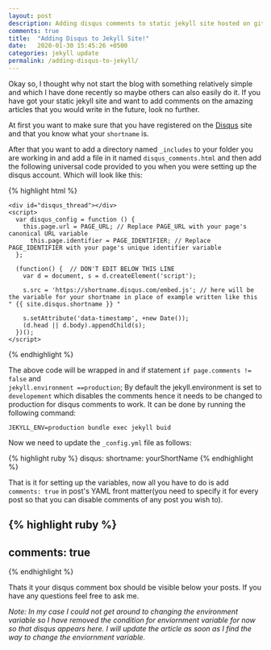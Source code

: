 ```yaml
---
layout: post
description: Adding disqus comments to static jekyll site hosted on githubPages. Jekyll site hosted on github. Adding Disqus to Jekyll. Disqus comments on jekyll. How to add disqus comments to blog post.
comments: true
title:  "Adding Disqus to Jekyll Site!"
date:   2020-01-30 15:45:26 +0500
categories: jekyll update
permalink: /adding-disqus-to-jekyll/
---
```


Okay so, I thought why not start the blog with something relatively simple and which I have done recently so maybe others can also easily do it.
If you have got your static jekyll site and want to add comments on the amazing articles that you would write in the future, look no further.


At first you want to make sure that you have registered on the [Disqus][disqus-signUp] site and that you know what your `shortname` is.

After that you want to add a directory named `_includes` to your folder you are working in and add a file in it named `disqus_comments.html` and then add the following universal code provided to you when you were setting up the disqus account. Which will look like this:


{% highlight html %}
 

    <div id="disqus_thread"></div>
    <script>
      var disqus_config = function () {
        this.page.url = PAGE_URL; // Replace PAGE_URL with your page's canonical URL variable
          this.page.identifier = PAGE_IDENTIFIER; // Replace PAGE_IDENTIFIER with your page's unique identifier variable
      };

      (function() {  // DON'T EDIT BELOW THIS LINE
        var d = document, s = d.createElement('script');

        s.src = 'https://shortname.disqus.com/embed.js'; // here will be the variable for your shortname in place of example written like this " {{ site.disqus.shortname }} " 

        s.setAttribute('data-timestamp', +new Date());
        (d.head || d.body).appendChild(s);
      })();
    </script>
{% endhighlight %}

The above code will be wrapped in and if statement `if page.comments != false` and  
`jekyll.environment ==production`; By default the jekyll.environment is set to `developement` which disables the comments hence it needs to be changed to production for disqus comments to work. It can be done by running the following command:

`JEKYLL_ENV=production bundle exec jekyll buid`

Now we need to update the `_config.yml` file as follows:

{% highlight ruby %}
  disqus:
    shortname: yourShortName
{% endhighlight %}

That is it for setting up the variables, now all you have to do is add
`comments: true` in post's YAML front matter(you need to specify it for every post so that you can disable comments of any post you wish to).

 
{% highlight ruby %}
  ---
  comments: true
  ---
{% endhighlight %}

Thats it your disqus comment box should be visible below your posts.
If you have any questions feel free to ask me.

_Note:
  In my case I could not get around to changing the environment variable so I have removed the condition for enviornment variable for now so that disqus appears here. I will update the article as soon as I find the way to change the enviornment variable._
  

[disqus-signUp]: https://disqus.com/profile/login/
